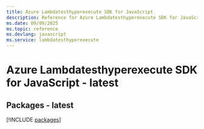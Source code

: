 ```yaml
---
title: Azure Lambdatesthyperexecute SDK for JavaScript
description: Reference for Azure Lambdatesthyperexecute SDK for JavaScript
ms.date: 09/09/2025
ms.topic: reference
ms.devlang: javascript
ms.service: lambdatesthyperexecute
---
```

# Azure Lambdatesthyperexecute SDK for JavaScript - latest
## Packages - latest
[!INCLUDE [packages](lambdatesthyperexecute-index.md)]
